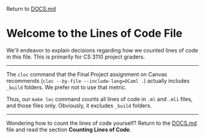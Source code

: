 Return to [DOCS.md](DOCS.md)

# Welcome to the Lines of Code File

We'll endeavor to explain decisions regarding how we counted lines of code in this file. This is primarily for CS 3110 project graders.

---

The `cloc` command that the Final Project assignment on Canvas recommends (`cloc --by-file --include-lang=OCaml .`) actually includes `_build` folders. We prefer not to use that metric.

Thus, our `make loc` command counts all lines of code in `.ml` and `.mli` files, and those files only. Obviously, it excludes `_build` folders.

---

Wondering how to count the lines of code yourself? Return to the [DOCS.md](DOCS.md) file and read the section **Counting Lines of Code**.
